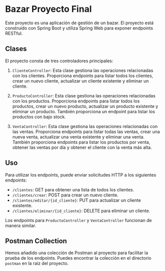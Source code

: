 # Bazar Proyecto Final

Este proyecto es una aplicación de gestión de un bazar. El proyecto está construido con Spring Boot y utiliza Spring Web para exponer endpoints RESTful.

## Clases

El proyecto consta de tres controladores principales:

1. `ClienteController`: Esta clase gestiona las operaciones relacionadas con los clientes. Proporciona endpoints para listar todos los clientes, crear un nuevo cliente, actualizar un cliente existente y eliminar un cliente.

2. `ProductoController`: Esta clase gestiona las operaciones relacionadas con los productos. Proporciona endpoints para listar todos los productos, crear un nuevo producto, actualizar un producto existente y eliminar un producto. También proporciona un endpoint para listar los productos con bajo stock.

3. `VentaController`: Esta clase gestiona las operaciones relacionadas con las ventas. Proporciona endpoints para listar todas las ventas, crear una nueva venta, actualizar una venta existente y eliminar una venta. También proporciona endpoints para listar los productos por venta, obtener las ventas por día y obtener el cliente con la venta más alta.

## Uso

Para utilizar los endpoints, puede enviar solicitudes HTTP a los siguientes endpoints:

- `/clientes`: GET para obtener una lista de todos los clientes.
- `/clientes/crear`: POST para crear un nuevo cliente.
- `/clientes/editar/{id_cliente}`: PUT para actualizar un cliente existente.
- `/clientes/eliminar/{id_cliente}`: DELETE para eliminar un cliente.

Los endpoints para `ProductoController` y `VentaController` funcionan de manera similar.

## Postman Collection

Hemos añadido una colección de Postman al proyecto para facilitar la prueba de los endpoints. Puedes encontrar la colección en el directorio `postman` en la raíz del proyecto.

